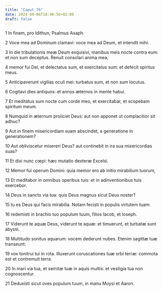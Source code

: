 ```yaml
---
title: "Caput 76"
date: 2024-09-06T18:40:56+02:00
draft: false
---
```




1 In finem, pro Idithun, Psalmus Asaph.

2 Voce mea ad Dominum clamavi: voce mea ad Deum, et intendit mihi.

3 In die tribulationis meæ Deum exquisivi, manibus meis nocte contra eum: et non sum deceptus. Renuit consolari anima mea,

4 memor fui Dei, et delectatus sum, et exercitatus sum: et defecit spiritus meus.

5 Anticipaverunt vigilias oculi mei: turbatus sum, et non sum locutus.

6 Cogitavi dies antiquos: et annos æternos in mente habui.

7 Et meditatus sum nocte cum corde meo, et exercitabar, et scopebam spiritum meum.

8 Numquid in æternum proiiciet Deus: aut non apponet ut complacitior sit adhuc?

9 Aut in finem misericordiam suam abscindet, a generatione in generationem?

10 Aut obliviscetur misereri Deus? aut continebit in ira sua misericordias suas?

11 Et dixi nunc cœpi: hæc mutatio dexteræ Excelsi.

12 Memor fui operum Domini: quia memor ero ab initio mirabilium tuorum,

13 Et meditabor in omnibus operibus tuis: et in adinventionibus tuis exercebor.

14 Deus in sancto via tua: quis Deus magnus sicut Deus noster?

15 tu es Deus qui facis mirabilia. Notam fecisti in populis virtutem tuam:

16 redemisti in brachio tuo populum tuum, filios Iacob, et Ioseph.

17 Viderunt te aquæ Deus, viderunt te aquæ: et timuerunt, et turbatæ sunt abyssi.

18 Multitudo sonitus aquarum: vocem dederunt nubes. Etenim sagittæ tuæ transeunt:

19 vox tonitrui tui in rota. Illuxerunt coruscationes tuæ orbi terræ: commota est et contremuit terra.

20 In mari via tua, et semitæ tuæ in aquis multis: et vestigia tua non cognoscentur.

21 Deduxisti sicut oves populum tuum, in manu Moysi et Aaron.

